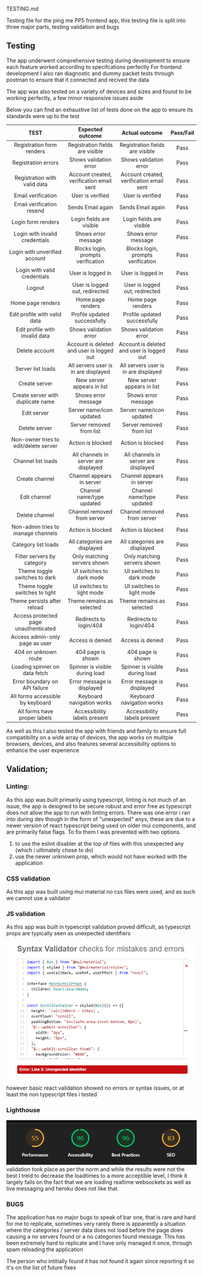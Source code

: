 TESTING.md

Testing file for the ping me PP5 frontend app, this testing file is split into three major parts, testing validation and bugs

## Testing

The app underwent comprehensive testing during development to ensure each feature worked according to specifcations perfectly
For frontend development I also ran diagnostic and dummy packet tests through postman to ensure that it connected and recived the data

The app was also tested on a variety of devices and sizes and found to be working perfectly, a few minor responsive issues aside

Below you can find an exhaustive list of tests done on the app to ensure its standards were up to the test

|                 TEST                  |             Expected outcome              |              Actual outcome               | Pass/Fail |
| :-----------------------------------: | :---------------------------------------: | :---------------------------------------: | :-------: |
|       Registration form renders       |      Registration fields are visible      |      Registration fields are visible      |   Pass    |
|          Registration errors          |          Shows validation error           |          Shows validation error           |   Pass    |
|     Registration with valid data      | Account created, verification email sent  | Account created, verification email sent  |   Pass    |
|          Email verification           |             User is verified              |             User is verified              |   Pass    |
|       Email verification resend       |             Sends Email again             |             Sends Email again             |   Pass    |
|          Login form renders           |         Login fields are visible          |         Login fields are visible          |   Pass    |
|    Login with invalid credentials     |            Shows error message            |            Shows error message            |   Pass    |
|     Login with unverified account     |    Blocks login, prompts verification     |    Blocks login, prompts verification     |   Pass    |
|     Login with valid credentials      |             User is logged in             |             User is logged in             |   Pass    |
|                Logout                 |      User is logged out, redirected       |      User is logged out, redirected       |   Pass    |
|           Home page renders           |             Home page renders             |             Home page renders             |   Pass    |
|     Edit profile with valid data      |       Profile updated successfully        |       Profile updated successfully        |   Pass    |
|    Edit profile with invalid data     |          Shows validation error           |          Shows validation error           |   Pass    |
|            Delete account             | Account is deleted and user is logged out | Account is deleted and user is logged out |   Pass    |
|           Server list loads           |   All servers user is in are displayed    |   All servers user is in are displayed    |   Pass    |
|             Create server             |        New server appears in list         |        New server appears in list         |   Pass    |
|   Create server with duplicate name   |            Shows error message            |            Shows error message            |   Pass    |
|              Edit server              |         Server name/icon updated          |         Server name/icon updated          |   Pass    |
|             Delete server             |         Server removed from list          |         Server removed from list          |   Pass    |
| Non-owner tries to edit/delete server |             Action is blocked             |             Action is blocked             |   Pass    |
|          Channel list loads           |   All channels in server are displayed    |   All channels in server are displayed    |   Pass    |
|            Create channel             |         Channel appears in server         |         Channel appears in server         |   Pass    |
|             Edit channel              |         Channel name/type updated         |         Channel name/type updated         |   Pass    |
|            Delete channel             |        Channel removed from server        |        Channel removed from server        |   Pass    |
|  Non-admin tries to manage channels   |             Action is blocked             |             Action is blocked             |   Pass    |
|          Category list loads          |       All categories are displayed        |       All categories are displayed        |   Pass    |
|      Filter servers by category       |        Only matching servers shown        |        Only matching servers shown        |   Pass    |
|     Theme toggle switches to dark     |         UI switches to dark mode          |         UI switches to dark mode          |   Pass    |
|    Theme toggle switches to light     |         UI switches to light mode         |         UI switches to light mode         |   Pass    |
|      Theme persists after reload      |         Theme remains as selected         |         Theme remains as selected         |   Pass    |
| Access protected page unauthenticated |          Redirects to login/404           |          Redirects to login/404           |   Pass    |
|    Access admin-only page as user     |             Access is denied              |             Access is denied              |   Pass    |
|         404 on unknown route          |             404 page is shown             |             404 page is shown             |   Pass    |
|     Loading spinner on data fetch     |      Spinner is visible during load       |      Spinner is visible during load       |   Pass    |
|     Error boundary on API failure     |        Error message is displayed         |        Error message is displayed         |   Pass    |
|   All forms accessible by keyboard    |         Keyboard navigation works         |         Keyboard navigation works         |   Pass    |
|     All forms have proper labels      |       Accessibility labels present        |       Accessibility labels present        |   Pass    |

As well as this I also tested the app with friends and family to ensure full compatibility on a wide array of devices, the app works on mulitple browsers, devices, and also features several accessibility options to enhance the user experience

## Validation;

### Linting:

As this app was built primarily using typescript, linting is not much of an issue, the app is designed to be secure robust and error free as typescript does not allow the app to run with linting errors. There was one error i ran into during dev though in the form of "unexpected" anys, these are due to a newer version of react typescript being used on older mui components, and are primarily false flags. To fix them I was prevented with two options.

1. to use the eslint disabler at the top of files with this unexpected any (which i ultimately chose to do)
2. use the newer unknown prop, which would not have worked with the application

### CSS validation

As this app was built using mui material no css files were used, and as such we cannot use a validator

### JS validation

As this app was built in typescript validation proved difficult, as typescript props are typically seen as unexpected identifiers

![Unexpected Error](readme_assets/err/unexpected.png)

however basic react validation showed no errors or syntax issues, or at least the non typescript files i tested

### Lighthouse

![Lighthouse](readme_assets/err/lighthouse.png) validation took place as per the norm and while the results were not the best I treid to decrease the loadtimes to a more acceptible level, I think it largely fails on the fact that we are loading realtime websockets as well as live messaging and heroku does not like that.

### BUGS

The application has no major bugs to speak of bar one, that is rare and hard for me to replicate, sometimes very rarely there is apparently a situation where the categories / server data does not load before the page does causing a no servers found or a no categories found message. This has been extremely hard to replicate and I have only managed it once, through spam reloading the application

The person who intitially found it has not found it again since reporting it so it's on the list of future fixes
